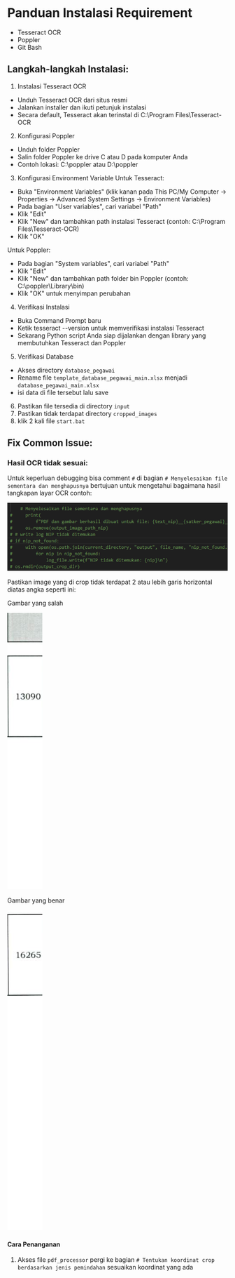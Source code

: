 # Panduan Instalasi Requirement
 - Tesseract OCR
 - Poppler
 - Git Bash
## Langkah-langkah Instalasi:
1. Instalasi Tesseract OCR
- Unduh Tesseract OCR dari situs resmi
- Jalankan installer dan ikuti petunjuk instalasi
- Secara default, Tesseract akan terinstal di C:\Program Files\Tesseract-OCR

2. Konfigurasi Poppler
- Unduh folder Poppler
- Salin folder Poppler ke drive C atau D pada komputer Anda
- Contoh lokasi: C:\poppler atau D:\poppler

3. Konfigurasi Environment Variable
Untuk Tesseract:
- Buka "Environment Variables" (klik kanan pada This PC/My Computer → Properties → Advanced System Settings → Environment Variables)
- Pada bagian "User variables", cari variabel "Path"
- Klik "Edit"
- Klik "New" dan tambahkan path instalasi Tesseract (contoh: C:\Program Files\Tesseract-OCR)
- Klik "OK"

Untuk Poppler:
- Pada bagian "System variables", cari variabel "Path"
- Klik "Edit"
- Klik "New" dan tambahkan path folder bin Poppler (contoh: C:\poppler\Library\bin)
- Klik "OK" untuk menyimpan perubahan

4. Verifikasi Instalasi
- Buka Command Prompt baru
- Ketik tesseract --version untuk memverifikasi instalasi Tesseract
- Sekarang Python script Anda siap dijalankan dengan library yang membutuhkan Tesseract dan Poppler

5. Verifikasi Database
- Akses directory `database_pegawai`
- Rename file `template_database_pegawai_main.xlsx` menjadi `database_pegawai_main.xlsx`
- isi data di file tersebut lalu save

6. Pastikan file tersedia di directory `input`
7. Pastikan tidak terdapat directory `cropped_images`
8. klik 2 kali file `start.bat`

## Fix Common Issue:


### Hasil OCR tidak sesuai: 
Untuk keperluan debugging bisa comment `#` di bagian `# Menyelesaikan file sementara dan menghapusnya` bertujuan untuk mengetahui bagaimana hasil tangkapan layar OCR contoh:

![Gambar rows yang perlu di comment](<media_doc/comment certain rows.png>)



Pastikan image yang di crop tidak terdapat 2 atau lebih garis horizontal diatas angka seperti ini:

Gambar yang salah

![Gambar yang salah](media_doc/nip__2.png)


Gambar yang benar

![Gambar yang benar](media_doc/nip_16265_5.png)

#### Cara Penanganan
1. Akses file `pdf_processor` pergi ke bagian `# Tentukan koordinat crop berdasarkan jenis pemindahan` sesuaikan koordinat yang ada

